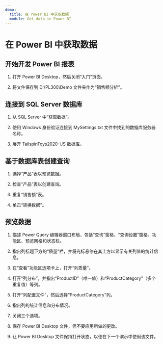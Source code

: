 ```yaml
---
demo:
  title: 在 Power BI 中获取数据
  module: Get data in Power BI
---
```


# 在 Power BI 中获取数据

## 开始开发 Power BI 报表

1. 打开 Power BI Desktop，然后关闭“入门”页面。

1. 将文件保存到 D:\PL300\Demo 文件夹作为“销售额分析”。

## 连接到 SQL Server 数据库

1. 从 SQL Server 中“获取数据”。

1. 使用 Windows 身份验证连接到 MySettings.txt 文件中找到的数据库服务器名称。

1. 展开 TailspinToys2020-US 数据库。

## 基于数据库表创建查询

1. 选择“产品”表以预览数据。

1. 检查“产品”表以创建查询。

1. 重复“销售额”表。

1. 单击“转换数据”。

## 预览数据

1. 描述 Power Query 编辑器窗口布局，包括“查询”窗格、“查询设置”窗格、功能区、预览网格和状态栏。

1. 指出列标题下方的“质量”栏，并将光标悬停在其上方以显示有关列值的统计信息。

1. 在“查看”功能区选项卡上，打开“列质量”。

1. 打开“列分布”，并指出“ProductID”（唯一值）和“ProductCategory”（多个重复值）等列。

1. 打开“列配置文件”，然后选择“ProductCategory”列。

1. 指出列的统计信息和分布情况。

1. 关闭三个选项。

1. 保存 Power BI Desktop 文件，但不要应用所做的更改。

1. 让 Power BI Desktop 文件保持打开状态，以便在下一个演示中使用该文件。
